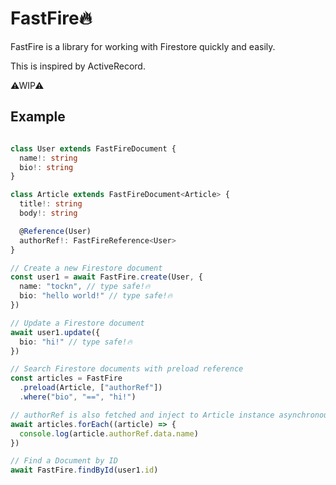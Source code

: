# FastFire🔥

FastFire is a library for working with Firestore quickly and easily.

This is inspired by ActiveRecord.

⚠WIP⚠

## Example

```typescript

class User extends FastFireDocument {
  name!: string
  bio!: string
}

class Article extends FastFireDocument<Article> {
  title!: string
  body!: string

  @Reference(User)
  authorRef!: FastFireReference<User>
}

// Create a new Firestore document
const user1 = await FastFire.create(User, {
  name: "tockn", // type safe!🔥
  bio: "hello world!" // type safe!🔥
})

// Update a Firestore document
await user1.update({
  bio: "hi!" // type safe!🔥
})

// Search Firestore documents with preload reference
const articles = FastFire
  .preload(Article, ["authorRef"])
  .where("bio", "==", "hi!")

// authorRef is also fetched and inject to Article instance asynchronously by preloader
await articles.forEach((article) => {
  console.log(article.authorRef.data.name)
})

// Find a Document by ID
await FastFire.findById(user1.id)

```
